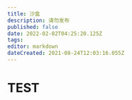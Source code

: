 ```yaml
---
title: 沙盒
description: 请勿发布
published: false
date: 2022-02-02T04:25:20.125Z
tags: 
editor: markdown
dateCreated: 2021-08-24T12:03:16.055Z
---
```


# TEST

<div>
    <meting-js server="netease" type="playlist" id="7193498755" autoplay="false" list-max-height=1200px>
    </meting-js>
</div>